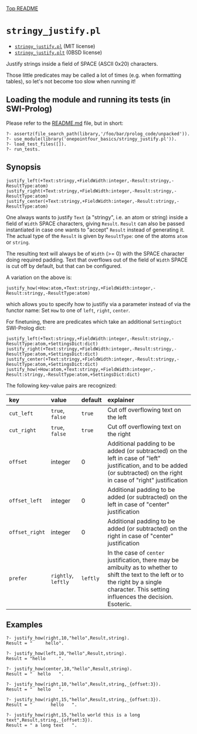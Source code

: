 [Top README](../README.md)

# `stringy_justify.pl`

- [`stringy_justify.pl`](../stringy_justify.pl) (MIT license)
- [`stringy_justify.plt`](../stringy_justify.plt) (0BSD license)

Justify strings inside a field of SPACE  (ASCII 0x20) characters.

Those little predicates may be called a lot of times (e.g. when formatting
tables), so let's not become too slow when running it!

## Loading the module and running its tests (in SWI-Prolog)

Please refer to the [README.md](../README.md) file, but in short:

```
?- assertz(file_search_path(library,'/foo/bar/prolog_code/unpacked')).
?- use_module(library('onepointfour_basics/stringy_justify.pl')).
?- load_test_files([]).
?- run_tests.
```

## Synopsis

```
justify_left(+Text:stringy,+FieldWidth:integer,-Result:stringy,-ResultType:atom)
justify_right(+Text:stringy,+FieldWidth:integer,-Result:stringy,-ResultType:atom)
justify_center(+Text:stringy,+FieldWidth:integer,-Result:stringy,-ResultType:atom)
```

One always wants to justify `Text` (a "stringy", i.e. an atom or string)
inside a field of `Width` SPACE characters, giving `Result`. `Result`
can also be passed instantiated in case one wants to "accept" `Result`
instead of generating it. The actual type of the `Result` is given by
`ResultType`: one of the atoms `atom` or `string`.

The resulting text will always be of `Width` (>= 0) with the SPACE character 
doing required padding. Text that overflows out of the field of `Width` SPACE
is cut off by default, but that can be configured.

A variation on the above is:

```
justify_how(+How:atom,+Text:stringy,+FieldWidth:integer,-Result:stringy,-ResultType:atom)
```

which allows you to specify how to justifiy via a parameter instead of via the functor name:
Set `How` to one of `left`, `right`, `center`.

For finetuning, there are predicates which take an additional `SettingDict` SWI-Prolog dict:

```
justify_left(+Text:stringy,+FieldWidth:integer,-Result:stringy,-ResultType:atom,+SettingsDict:dict)
justify_right(+Text:stringy,+FieldWidth:integer,-Result:stringy,-ResultType:atom,+SettingsDict:dict)
justify_center(+Text:stringy,+FieldWidth:integer,-Result:stringy,-ResultType:atom,+SettingsDict:dict)
justify_how(+How:atom,+Text:stringy,+FieldWidth:integer,-Result:stringy,-ResultType:atom,+SettingsDict:dict)
```

The following key-value pairs are recognized:

| key                | value                           | default    | explainer |
| :-                 | :-                              | :-         | :- |
| `cut_left`         | `true`, `false`                 | `true`     | Cut off overflowing text on the left |
| `cut_right`        | `true`, `false`                 | `true`     | Cut off overflowing text on the right |
| `offset`           | integer                         | 0          | Additional padding to be added (or subtracted) on the left in case of "left" justification, and to be added (or subtracted) on the right in case of "right" justification | 
| `offset_left`      | integer                         | 0          | Additional padding to be added (or subtracted) on the left in case of "center" justification | 
| `offset_right`     | integer                         | 0          | Additional padding to be added (or subtracted) on the right in case of "center" justification | 
| `prefer`           | `rightly`, `leftly`             | `leftly`   | In the case of `center` justification, there may be amibuity as to whether to shift the text to the left or to the right by a single character. This setting influences the decision. Esoteric. |


## Examples

```
?- justify_how(right,10,"hello",Result,string).
Result = "     hello".
```

```
?- justify_how(left,10,"hello",Result,string).
Result = "hello     ".
```

```
?- justify_how(center,10,"hello",Result,string).
Result = "  hello   ".
```

```
?- justify_how(right,10,"hello",Result,string,_{offset:3}).
Result = "  hello   ".
```

```
?- justify_how(right,15,"hello",Result,string,_{offset:3}).
Result = "       hello   ".
```

```
?- justify_how(right,15,"hello world this is a long text",Result,string,_{offset:3}).
Result = " a long text   ".
```
